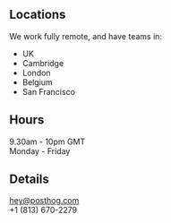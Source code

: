 ## Locations

We work fully remote, and have teams in:

* UK
 * Cambridge
 * London
* Belgium
* San Francisco

## Hours

9.30am - 10pm GMT\
Monday - Friday

## Details

hey@posthog.com\
+1 (813) 670-2279
